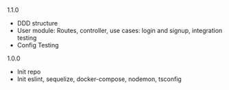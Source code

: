 1.1.0
  - DDD structure
  - User module: Routes, controller, use cases: login and signup, integration testing
  - Config Testing

1.0.0
  - Init repo
  - Init eslint, sequelize, docker-compose, nodemon, tsconfig